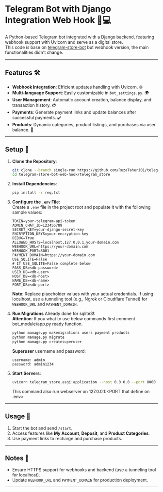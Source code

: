 
# Telegram Bot with Django Integration Web Hook 📢💻  

A Python-based Telegram bot integrated with a Django backend, featuring webhook support with Uvicorn and serve as a digital store.  
This code is base on [telegram-store-bot](https://github.com/RezaTaheri01/telegram-store-bot) but webhook version, the main functionalities didn't change.

---

## Features 🛠️  

- **Webhook Integration**: Efficient updates handling with Uvicorn. 🌐  
- **Multi-language Support**: Easily customizable in `bot_settings.py`. 🌍  
- **User Management**: Automatic account creation, balance display, and transaction history. 💳  
- **Payments**: Generate payment links and update balances after successful payments. ✔️  
- **Products**: Dynamic categories, product listings, and purchases via user balance. 🛒  

---

## Setup 🚀  

1. **Clone the Repository**:  
   ```bash
   git clone --branch single-run https://github.com/RezaTaheri01/telegram-store-bot-web-hook.git
   cd telegram-store-bot-web-hook/telegram_store
   ```

2. **Install Dependencies**:  
   ```bash
   pip install -r req.txt
   ```

3. **Configure the `.env` File**:  
   Create a `.env` file in the project root and populate it with the following sample values:  
   ```env
   TOKEN=your-telegram-api-token
   ADMIN_CHAT_ID=123456789
   SECRET_KEY=your-django-secret-key
   ENCRYPTION_KEYS=your-encryption-key
   DEBUG=True
   ALLOWED_HOSTS=localhost,127.0.0.1,your-domain.com
   WEBHOOK_URL=https://your-domain.com
   WEBHOOK_PORT=8001
   PAYMENT_DOMAIN=https://your-domain.com
   USE_SQLITE=False
   # If USE_SQLITE=False complete below
   PASS_DB=<db-password>
   USER_DB=<db-user>
   HOST_DB=<db-host>
   NAME_DB=<db-name>
   PORT_DB=<db-port>
   ```

   **Note**: Replace placeholder values with your actual credentials. If using localhost, use a tunneling tool (e.g., Ngrok or Cloudflare Tunnel) for `WEBHOOK_URL` and `PAYMENT_DOMAIN`.  

4. **Run Migrations** Already done for sqlite3!:<br>
   **Attention**: If you what to use below commands first comment bot_module/app.py ready function.
   ```bash
   python manage.py makemigrations users payment products
   python manage.py migrate
   python manage.py createsuperuser
   ```

   **Superuser** username and password:
   ```
   username: admin
   password: admin1234
   ```

6. **Start Servers**:  
     ```bash
     uvicorn telegram_store.asgi:application --host 0.0.0.0 --port 8000
     ```

     This command also run webserver on 127.0.0.1:<PORT that define on .env>

---

## Usage 💬  

1. Start the bot and send `/start`.  
2. Access features like **My Account**, **Deposit**, and **Product Categories**.  
3. Use payment links to recharge and purchase products.  

---

## Notes 📝  

- Ensure HTTPS support for webhooks and backend (use a tunneling tool for localhost).  
- Update `WEBHOOK_URL` and `PAYMENT_DOMAIN` for production deployment.  

--- 
